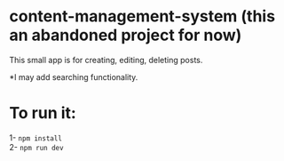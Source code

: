 # content-management-system (this an abandoned project for now)

This small app is for creating, editing, deleting posts.

*I may add searching functionality.

# To run it:
  1- ```npm install```
  <br/>
  2- ```npm run dev```
